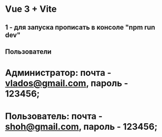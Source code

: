 # Vue 3 + Vite

## 1 - для запуска прописать в консоле "npm run dev"

## Пользователи
# Администратор: почта - vlados@gmail.com, пароль - 123456;
# Пользователь: почта - shoh@gmail.com, пароль - 123456;